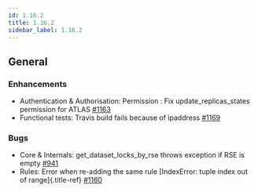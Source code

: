 ```yaml
---
id: 1.16.2
title: 1.16.2
sidebar_label: 1.16.2
---
```


## General

### Enhancements

-   Authentication & Authorisation: Permission : Fix
    update_replicas_states permission for ATLAS
    [\#1163](https://github.com/rucio/rucio/issues/1163)
-   Functional tests: Travis build fails because of ipaddress
    [\#1169](https://github.com/rucio/rucio/issues/1169)

### Bugs

-   Core & Internals: get_dataset_locks_by_rse throws exception if RSE
    is empty [\#941](https://github.com/rucio/rucio/issues/941)
-   Rules: Error when re-adding the same rule [IndexError: tuple index
    out of range]{.title-ref}
    [\#1160](https://github.com/rucio/rucio/issues/1160)
